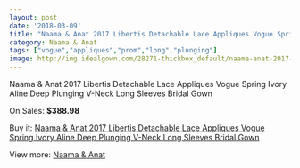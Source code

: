 ```yaml
---
layout: post
date: '2018-03-09'
title: "Naama & Anat 2017 Libertis Detachable Lace Appliques Vogue Spring Ivory Aline Deep Plunging V-Neck Long Sleeves Bridal Gown"
category: Naama & Anat
tags: ["vogue","appliques","prom","long","plunging"]
image: http://img.idealgown.com/28271-thickbox_default/naama-anat-2017-libertis-detachable-lace-appliques-vogue-spring-ivory-aline-deep-plunging-v-neck-long-sleeves-bridal-gown.jpg
---
```

Naama & Anat 2017 Libertis Detachable Lace Appliques Vogue Spring Ivory Aline Deep Plunging V-Neck Long Sleeves Bridal Gown

On Sales: **$388.98**
<a href="https://www.idealgown.com/en/naama-anat/10879-naama-anat-2017-libertis-detachable-lace-appliques-vogue-spring-ivory-aline-deep-plunging-v-neck-long-sleeves-bridal-gown.html"><amp-img layout="responsive" width="600" height="600" src="//img.idealgown.com/28271-thickbox_default/naama-anat-2017-libertis-detachable-lace-appliques-vogue-spring-ivory-aline-deep-plunging-v-neck-long-sleeves-bridal-gown.jpg" alt="Naama & Anat 2017 Libertis Detachable Lace Appliques Vogue Spring Ivory Aline Deep Plunging V-Neck Long Sleeves Bridal Gown 0" /></a>
<a href="https://www.idealgown.com/en/naama-anat/10879-naama-anat-2017-libertis-detachable-lace-appliques-vogue-spring-ivory-aline-deep-plunging-v-neck-long-sleeves-bridal-gown.html"><amp-img layout="responsive" width="600" height="600" src="//img.idealgown.com/28272-thickbox_default/naama-anat-2017-libertis-detachable-lace-appliques-vogue-spring-ivory-aline-deep-plunging-v-neck-long-sleeves-bridal-gown.jpg" alt="Naama & Anat 2017 Libertis Detachable Lace Appliques Vogue Spring Ivory Aline Deep Plunging V-Neck Long Sleeves Bridal Gown 1" /></a>

Buy it: [Naama & Anat 2017 Libertis Detachable Lace Appliques Vogue Spring Ivory Aline Deep Plunging V-Neck Long Sleeves Bridal Gown](https://www.idealgown.com/en/naama-anat/10879-naama-anat-2017-libertis-detachable-lace-appliques-vogue-spring-ivory-aline-deep-plunging-v-neck-long-sleeves-bridal-gown.html "Naama & Anat 2017 Libertis Detachable Lace Appliques Vogue Spring Ivory Aline Deep Plunging V-Neck Long Sleeves Bridal Gown")

View more: [Naama & Anat](https://www.idealgown.com/en/115-naama-anat "Naama & Anat")